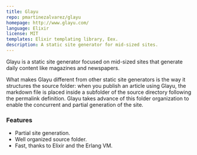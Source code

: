 ```yaml
---
title: Glayu
repo: pmartinezalvarez/glayu
homepage: http://www.glayu.com/
language: Elixir
license: MIT
templates: Elixir templating library, Eex.
description: A static site generator for mid-sized sites.
---
```


Glayu is a static site generator focused on mid-sized sites that generate daily content like magazines and newspapers.

What makes Glayu different from other static site generators is the way it structures the source folder: when you publish an article using Glayu, the markdown file is placed inside a subfolder of the source directory following the permalink definition. Glayu takes advance of this folder organization to enable the concurrent and partial generation of the site.

### Features

* Partial site generation.
* Well organized source folder.
* Fast, thanks to Elixir and the Erlang VM.
